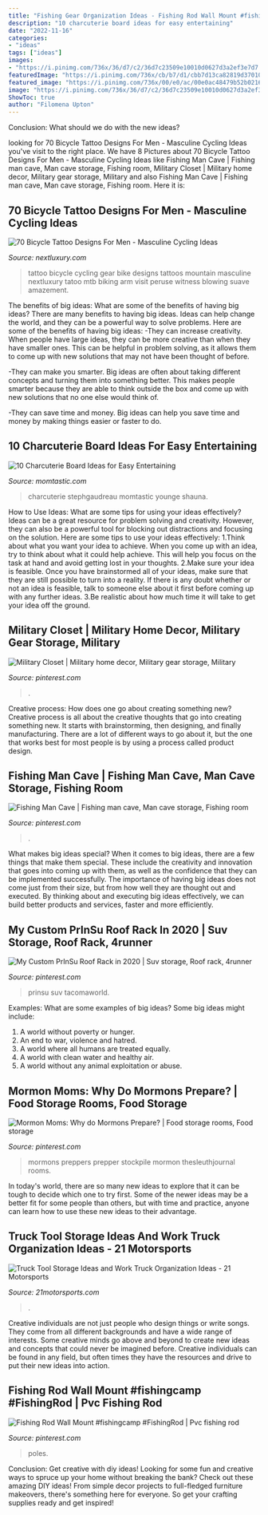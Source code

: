 ```yaml
---
title: "Fishing Gear Organization Ideas - Fishing Rod Wall Mount #fishingcamp #fishingrod"
description: "10 charcuterie board ideas for easy entertaining"
date: "2022-11-16"
categories:
- "ideas"
tags: ["ideas"]
images:
- "https://i.pinimg.com/736x/36/d7/c2/36d7c23509e10010d0627d3a2ef3e7d7.jpg"
featuredImage: "https://i.pinimg.com/736x/cb/b7/d1/cbb7d13ca82819d37010f37d4f8c398f.jpg"
featured_image: "https://i.pinimg.com/736x/00/e0/ac/00e0ac48479b52b0216eb462d4aa2364.jpg"
image: "https://i.pinimg.com/736x/36/d7/c2/36d7c23509e10010d0627d3a2ef3e7d7.jpg"
ShowToc: true
author: "Filomena Upton"
---
```



Conclusion: What should we do with the new ideas?
 

	

		
looking for 70 Bicycle Tattoo Designs For Men - Masculine Cycling Ideas you've visit to the right place. We have 8 Pictures about 70 Bicycle Tattoo Designs For Men - Masculine Cycling Ideas like Fishing Man Cave | Fishing man cave, Man cave storage, Fishing room, Military Closet | Military home decor, Military gear storage, Military and also Fishing Man Cave | Fishing man cave, Man cave storage, Fishing room. Here it is:
		
    
## 70 Bicycle Tattoo Designs For Men - Masculine Cycling Ideas

<img loading=lazy src="http://nextluxury.com/wp-content/uploads/male-legs-bicycle-gear-tattoo.jpg" onerror="this.onerror=null;this.src='https://tse1.mm.bing.net/th?id=OIP.ddEO2XALIzWBnH4b9mEi8AHaHa&amp;pid=15.1';" alt="70 Bicycle Tattoo Designs For Men - Masculine Cycling Ideas">

_Source: nextluxury.com_

>tattoo bicycle cycling gear bike designs tattoos mountain masculine nextluxury tatoo mtb biking arm visit peruse witness blowing suave amazement. 

	

The benefits of big ideas: What are some of the benefits of having big ideas?
There are many benefits to having big ideas. Ideas can help change the world, and they can be a powerful way to solve problems. Here are some of the benefits of having big ideas: 
-They can increase creativity. When people have large ideas, they can be more creative than when they have smaller ones. This can be helpful in problem solving, as it allows them to come up with new solutions that may not have been thought of before. 

-They can make you smarter. Big ideas are often about taking different concepts and turning them into something better. This makes people smarter because they are able to think outside the box and come up with new solutions that no one else would think of. 

-They can save time and money. Big ideas can help you save time and money by making things easier or faster to do.

    
## 10 Charcuterie Board Ideas For Easy Entertaining

<img loading=lazy src="https://cdn-www.momtastic.com/assets/uploads/2020/04/charcuterie-724.jpg" onerror="this.onerror=null;this.src='https://tse3.mm.bing.net/th?id=OIP.iCZVD0c9i_a7o0HmSPwLbgHaE7&amp;pid=15.1';" alt="10 Charcuterie Board Ideas for Easy Entertaining">

_Source: momtastic.com_

>charcuterie stephgaudreau momtastic younge shauna. 

	

How to Use Ideas: What are some tips for using your ideas effectively?
Ideas can be a great resource for problem solving and creativity. However, they can also be a powerful tool for blocking out distractions and focusing on the solution. Here are some tips to use your ideas effectively:
1.Think about what you want your idea to achieve. When you come up with an idea, try to think about what it could help achieve. This will help you focus on the task at hand and avoid getting lost in your thoughts.
2.Make sure your idea is feasible. Once you have brainstormed all of your ideas, make sure that they are still possible to turn into a reality. If there is any doubt whether or not an idea is feasible, talk to someone else about it first before coming up with any further ideas.
3.Be realistic about how much time it will take to get your idea off the ground.

    
## Military Closet | Military Home Decor, Military Gear Storage, Military

<img loading=lazy src="https://i.pinimg.com/736x/36/d7/c2/36d7c23509e10010d0627d3a2ef3e7d7.jpg" onerror="this.onerror=null;this.src='https://tse3.mm.bing.net/th?id=OIP.71GVPbRJ86G4kpG4ZdoJSgHaKE&amp;pid=15.1';" alt="Military Closet | Military home decor, Military gear storage, Military">

_Source: pinterest.com_

>. 

	

Creative process: How does one go about creating something new?
Creative process is all about the creative thoughts that go into creating something new. It starts with brainstorming, then designing, and finally manufacturing. There are a lot of different ways to go about it, but the one that works best for most people is by using a process called product design.

    
## Fishing Man Cave | Fishing Man Cave, Man Cave Storage, Fishing Room

<img loading=lazy src="https://i.pinimg.com/736x/c0/ba/8c/c0ba8c9da4678fa4a667874b37e9063a.jpg" onerror="this.onerror=null;this.src='https://tse3.mm.bing.net/th?id=OIP.epM9_hmE2MB8Ds11qGV7dAHaLG&amp;pid=15.1';" alt="Fishing Man Cave | Fishing man cave, Man cave storage, Fishing room">

_Source: pinterest.com_

>. 

	

What makes big ideas special?
When it comes to big ideas, there are a few things that make them special. These include the creativity and innovation that goes into coming up with them, as well as the confidence that they can be implemented successfully. The importance of having big ideas does not come just from their size, but from how well they are thought out and executed. By thinking about and executing big ideas effectively, we can build better products and services, faster and more efficiently.

    
## My Custom PrInSu Roof Rack In 2020 | Suv Storage, Roof Rack, 4runner

<img loading=lazy src="https://i.pinimg.com/736x/cb/b7/d1/cbb7d13ca82819d37010f37d4f8c398f.jpg" onerror="this.onerror=null;this.src='https://tse2.mm.bing.net/th?id=OIP.OyndSQDuJ0goFeZgXKVZFwHaJ3&amp;pid=15.1';" alt="My Custom PrInSu Roof Rack in 2020 | Suv storage, Roof rack, 4runner">

_Source: pinterest.com_

>prinsu suv tacomaworld. 

	

Examples: What are some examples of big ideas?
Some big ideas might include: 
1. A world without poverty or hunger.
2. An end to war, violence and hatred.
3. A world where all humans are treated equally.
4. A world with clean water and healthy air.
5. A world without any animal exploitation or abuse.

    
## Mormon Moms: Why Do Mormons Prepare? | Food Storage Rooms, Food Storage

<img loading=lazy src="https://i.pinimg.com/736x/d0/44/ec/d044ecb2c812e1cfee3e631db05af65d.jpg" onerror="this.onerror=null;this.src='https://tse2.mm.bing.net/th?id=OIP.Ngd4SzpIzfR6cF8YkpKkCgAAAA&amp;pid=15.1';" alt="Mormon Moms: Why do Mormons Prepare? | Food storage rooms, Food storage">

_Source: pinterest.com_

>mormons preppers prepper stockpile mormon thesleuthjournal rooms. 

	

In today's world, there are so many new ideas to explore that it can be tough to decide which one to try first. Some of the newer ideas may be a better fit for some people than others, but with time and practice, anyone can learn how to use these new ideas to their advantage.

    
## Truck Tool Storage Ideas And Work Truck Organization Ideas - 21 Motorsports

<img loading=lazy src="https://cdn11.bigcommerce.com/s-p90q79depi/product_images/uploaded_images/uws-toolbox-1000x563.jpg" onerror="this.onerror=null;this.src='https://tse4.mm.bing.net/th?id=OIP.E8wqCbMGIsZyuI-shNbB7wHaEK&amp;pid=15.1';" alt="Truck Tool Storage Ideas and Work Truck Organization Ideas - 21 Motorsports">

_Source: 21motorsports.com_

>. 

	

Creative individuals are not just people who design things or write songs. They come from all different backgrounds and have a wide range of interests. Some creative minds go above and beyond to create new ideas and concepts that could never be imagined before. Creative individuals can be found in any field, but often times they have the resources and drive to put their new ideas into action.

    
## Fishing Rod Wall Mount #fishingcamp #FishingRod | Pvc Fishing Rod

<img loading=lazy src="https://i.pinimg.com/736x/00/e0/ac/00e0ac48479b52b0216eb462d4aa2364.jpg" onerror="this.onerror=null;this.src='https://tse4.mm.bing.net/th?id=OIP.a6-3ddg9ApKiESh4hXPU_QHaJ3&amp;pid=15.1';" alt="Fishing Rod Wall Mount #fishingcamp #FishingRod | Pvc fishing rod">

_Source: pinterest.com_

>poles. 

	

Conclusion: Get creative with diy ideas!
Looking for some fun and creative ways to spruce up your home without breaking the bank? Check out these amazing DIY ideas!
From simple decor projects to full-fledged furniture makeovers, there's something here for everyone. So get your crafting supplies ready and get inspired!

